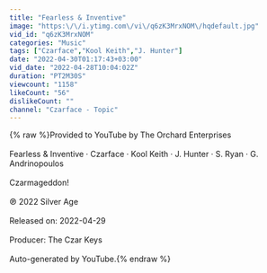```yaml
---
title: "Fearless & Inventive"
image: "https:\/\/i.ytimg.com\/vi\/q6zK3MrxNOM\/hqdefault.jpg"
vid_id: "q6zK3MrxNOM"
categories: "Music"
tags: ["Czarface","Kool Keith","J. Hunter"]
date: "2022-04-30T01:17:43+03:00"
vid_date: "2022-04-28T10:04:02Z"
duration: "PT2M30S"
viewcount: "1158"
likeCount: "56"
dislikeCount: ""
channel: "Czarface - Topic"
---
```

{% raw %}Provided to YouTube by The Orchard Enterprises<br /><br />Fearless &amp; Inventive · Czarface · Kool Keith · J. Hunter · S. Ryan · G. Andrinopoulos<br /><br />Czarmageddon!<br /><br />℗ 2022 Silver Age<br /><br />Released on: 2022-04-29<br /><br />Producer: The Czar Keys<br /><br />Auto-generated by YouTube.{% endraw %}
